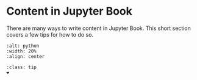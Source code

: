 Content in Jupyter Book
=======================

There are many ways to write content in Jupyter Book. This short section
covers a few tips for how to do so.

```{image} ../../assets/fig/preamble/python.png
:alt: python
:width: 20%
:align: center
```

```{admonition} Learning goals
:class: tip
❤
```